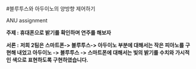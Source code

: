 #블루투스와 아두이노의 양방향 제어하기

ANU assignment

**주제 : 휴대폰으로 밝기를 확인하며 연주를 해보자**

**서론 :**
**저희 2팀은 스마트폰-> 블루투스-> 아두이노 부분에 대해서는 작은 피아노를 구현해 내었고 아두이노 -> 블루투스 -> 스마트폰에 대해서는 빛의 밝기를 수치와 가시적인 색으로 표현하도록 구현하였습니다.**

